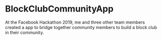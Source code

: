 # BlockClubCommunityApp
At the Facebook Hackathon 2019, me and three other team members created a app to bridge together community members to build a block club in their community.
